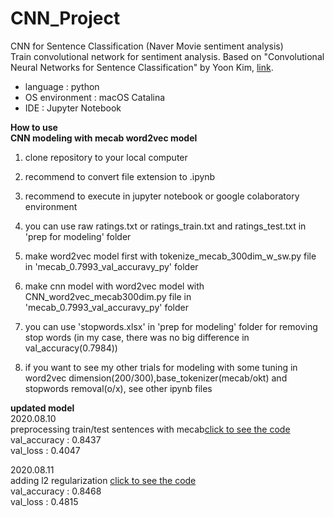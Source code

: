 # CNN_Project

CNN for Sentence Classification (Naver Movie sentiment analysis)<br>
Train convolutional network for sentiment analysis. Based on "Convolutional Neural Networks for Sentence Classification" by Yoon Kim, [link](https://arxiv.org/pdf/1408.5882v2.pdf).

* language : python
* OS environment : macOS Catalina
* IDE : Jupyter Notebook

**How to use**<br>
**CNN modeling with mecab word2vec model**
1. clone repository to your local computer
2. recommend to convert file extension to .ipynb
3. recommend to execute in jupyter notebook or google colaboratory environment
4. you can use raw ratings.txt or ratings_train.txt and ratings_test.txt in 'prep for modeling' folder
5. make word2vec model first with tokenize_mecab_300dim_w_sw.py file in 'mecab_0.7993_val_accuravy_py' folder
6. make cnn model with word2vec model with CNN_word2vec_mecab300dim.py file in 'mecab_0.7993_val_accuravy_py' folder
7. you can use 'stopwords.xlsx' in 'prep for modeling' folder for removing stop words (in my case, there was no big difference in val_accuracy(0.7984))

8. if you want to see my other trials for modeling with some tuning in word2vec dimension(200/300),base_tokenizer(mecab/okt) and stopwords removal(o/x), see other ipynb files<br>

**updated model**<br>
2020.08.10<br> 
preprocessing train/test sentences with mecab[click to see the code](https://github.com/jyshin0926/CNN-for-sentence-classification/blob/master/CNN_word2vec_mecab300_update.ipynb)<br>
val_accuracy : 0.8437 <br>
val_loss : 0.4047<br>

2020.08.11<br>
adding l2 regularization [click to see the code](https://github.com/jyshin0926/CNN-for-sentence-classification/blob/master/CNN_word2vec_mecab300_update_0.8468.ipynb)<br>
val_accuracy : 0.8468 <br>
val_loss : 0.4815



